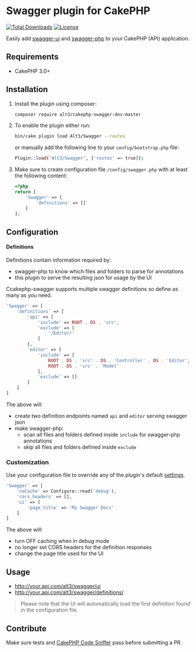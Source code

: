 # Swagger plugin for CakePHP

[![Total Downloads](https://img.shields.io/packagist/dt/alt3/cakephp-swagger.svg?style=flat-square)](https://packagist.org/packages/alt3/cakephp-swagger)
[![License](https://img.shields.io/badge/license-MIT-blue.svg?style=flat-square)](LICENSE.txt)

Easily add [swagger-ui](https://github.com/swagger-api/swagger-ui) and
[swagger-php](https://github.com/zircote/swagger-php) to your CakePHP (API) application.

## Requirements

* CakePHP 3.0+

## Installation

1. Install the plugin using composer:

    ```bash
    composer require alt3/cakephp-swagger:dev-master
    ```

2. To enable the plugin either run:

    ```bash
    bin/cake plugin load Alt3/Swagger --routes
    ```

    or manually add the following line to your `config/bootstrap.php` file:

    ```bash
    Plugin::load('Alt3/Swagger', ['routes' => true]);
    ```

3. Make sure to create configuration file `/config/swagger.php` with at least
the following content:

    ```php
    <?php
    return [
        'Swagger' => [
            'definitions' => []
        ]
    ];
    ```

## Configuration

#### Definitions

Definitions contain information required by:

 - swagger-php to know which files and folders to parse for annotations
 - this plugin to serve the resulting json for usage by the UI

Ccakephp-swagger supports multiple swagger definitions so define as many as
you need.

```php
'Swagger' => [
    'definitions' => [
        'api' => [
            'include' => ROOT . DS . 'src',
            'exclude' => [
                '/Editor/'
            ]
        ],
        'editor' => [
            'include' => [
                ROOT . DS . 'src' . DS . 'Controller' . DS . 'Editor',
                ROOT . DS . 'src' . 'Model'
            ],
            'exclude' => []
        ]
    ]
]
```

The above will:

- create two definition endpoints named `api` and `editor` serving swagger json
- make swagger-php:
    - scan all files and folders defined inside `include` for swagger-php annotations
    - skip all files and folders defined inside `exclude`

### Customization

Use your configuration file to override any of the plugin's default
[settings](https://github.com/alt3/cakephp-swagger/blob/master/src/Controller/AppController.php#L25).

```php
'Swagger' => [
    'noCache' => Configure::read('debug'),
    'cors_headers' => [],
    'ui' => [
        'page_title' => 'My Swagger Docs'
    ]
]
```

The above will:
- turn OFF caching when in debug mode
- no longer set CORS headers for the definition responses
- change the page title used for the UI


## Usage

- http://your.api.com/alt3/swagger/ui
- http://your.api.com/alt3/swagger/definitions/<definition-endpoint>

> Please note that the UI will automatically load the first definition found
> in the configuration file.

## Contribute

Make sure tests and
[CakePHP Code Sniffer](https://github.com/cakephp/cakephp-codesniffer)
pass before submitting a PR.
